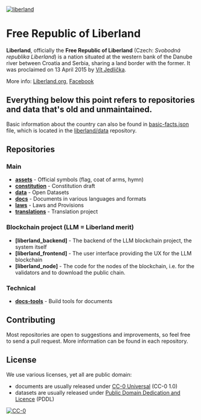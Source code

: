 [![liberland](http://liberland.org/addons/image/Liberland_znak_small.png)](https://github.com/liberland)

# Free Republic of Liberland

**Liberland**, officially the **Free Republic of Liberland** (Czech: *Svobodná republika Liberland*) is a nation situated at the western bank of the Danube river between Croatia and Serbia, sharing a land border with the former. It was proclaimed on 13 April 2015 by [Vít Jedlička](http://en.wikipedia.org/wiki/V%C3%ADt_Jedli%C4%8Dka).

More info: [Liberland.org](http://liberland.org/), [Facebook](http://www.facebook.com/liberland)

## Everything below this point refers to repositories and data that's old and unmaintained.

Basic information about the country can also be found in  [basic-facts.json](https://github.com/liberland/data/blob/master/basic-facts/basic-facts.json) file, which is located in the [liberland/data](https://github.com/liberland/data) repository.

## Repositories
### Main
* **[assets]** - Official symbols (flag, coat of arms, hymn)
* **[constitution]** - Constitution draft
* **[data]** - Open Datasets
* **[docs]** - Documents in various languages and formats
* **[laws]** - Laws and Provisions
* **[translations]** - Translation project

### Blockchain project (LLM = Liberland merit)
* **[liberland_backend]** - The backend of the LLM blockchain project, the system itself
* **[liberland_frontend]** - The user interface providing the UX for the LLM blockchain
* **[liberland_node]** - The code for the nodes of the blockchain, i.e. for the validators and to download the public chain. 

### Technical
* **[docs-tools]** - Build tools for documents

## Contributing

Most repositories are open to suggestions and improvements, so feel free to send a pull request. More information can be found in each repository.

## License

We use various licenses, yet all are public domain:
* documents are usually released under [CC-0 Universal](https://creativecommons.org/publicdomain/zero/1.0/) (CC-0 1.0)
* datasets are usually released under [Public Domain Dedication and Licence](http://opendatacommons.org/licenses/pddl/) (PDDL)

[![CC-0](http://mirrors.creativecommons.org/presskit/buttons/88x31/svg/cc-zero.svg)](https://creativecommons.org/publicdomain/zero/1.0/)


[assets]: https://github.com/liberland/assets
[constitution]: https://github.com/liberland/constitution
[data]: https://github.com/liberland/data
[docs]: https://github.com/liberland/docs
[laws]: https://github.com/liberland/laws
[translations]: https://github.com/liberland/translations
[docs-tools]: https://github.com/liberland/docs-tools
